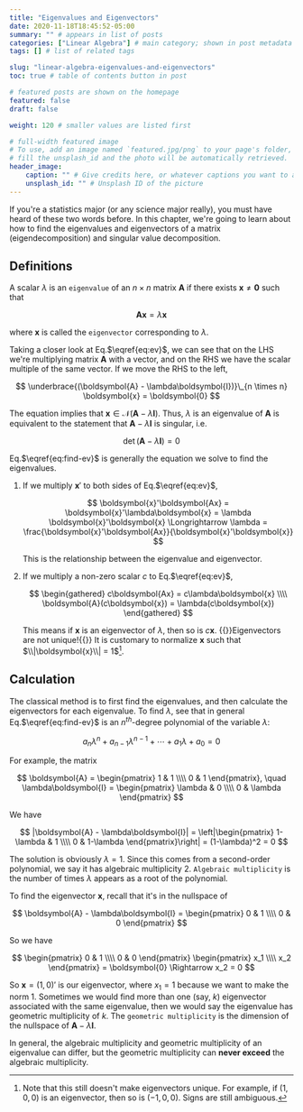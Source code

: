 ```yaml
---
title: "Eigenvalues and Eigenvectors"
date: 2020-11-18T18:45:52-05:00
summary: "" # appears in list of posts
categories: ["Linear Algebra"] # main category; shown in post metadata
tags: [] # list of related tags

slug: "linear-algebra-eigenvalues-and-eigenvectors"
toc: true # table of contents button in post

# featured posts are shown on the homepage
featured: false
draft: false

weight: 120 # smaller values are listed first

# full-width featured image
# To use, add an image named `featured.jpg/png` to your page's folder, or
# fill the unsplash_id and the photo will be automatically retrieved.
header_image:
    caption: "" # Give credits here, or whatever captions you want to add (support markdown)
    unsplash_id: "" # Unsplash ID of the picture
---
```


If you're a statistics major (or any science major really), you must have heard of these two words before. In this chapter, we're going to learn about how to find the eigenvalues and eigenvectors of a matrix (eigendecomposition) and singular value decomposition.

## Definitions

A scalar $\lambda$ is an `eigenvalue` of an $n \times n$ matrix $\boldsymbol{A}$ if there exists $\boldsymbol{x} \neq \boldsymbol{0}$ such that

$$
\begin{equation}\label{eq:ev}
    \boldsymbol{Ax} = \lambda \boldsymbol{x}
\end{equation}
$$

where $\boldsymbol{x}$ is called the `eigenvector` corresponding to $\lambda$.

Taking a closer look at Eq.$\eqref{eq:ev}$, we can see that on the LHS we're multiplying matrix $\boldsymbol{A}$ with a vector, and on the RHS we have the scalar multiple of the same vector. If we move the RHS to the left,

$$
\underbrace{(\boldsymbol{A} - \lambda\boldsymbol{I})}\_{n \times n} \boldsymbol{x} = \boldsymbol{0}
$$

The equation implies that $\boldsymbol{x} \in \mathcal{N}(\boldsymbol{A} - \lambda\boldsymbol{I})$. Thus, $\lambda$ is an eigenvalue of $\boldsymbol{A}$ is equivalent to the statement that $\boldsymbol{A} - \lambda\boldsymbol{I}$ is singular, i.e.

$$
\begin{equation}\label{eq:find-ev}
    \det(\boldsymbol{A} - \lambda\boldsymbol{I}) = 0
\end{equation}
$$

Eq.$\eqref{eq:find-ev}$ is generally the equation we solve to find the eigenvalues.

1. If we multiply $\boldsymbol{x}'$ to both sides of Eq.$\eqref{eq:ev}$,

    $$
    \boldsymbol{x}'\boldsymbol{Ax} = \boldsymbol{x}'\lambda\boldsymbol{x} = \lambda \boldsymbol{x}'\boldsymbol{x} \Longrightarrow \lambda = \frac{\boldsymbol{x}'\boldsymbol{Ax}}{\boldsymbol{x}'\boldsymbol{x}}
    $$

    This is the relationship between the eigenvalue and eigenvector.

2. If we multiply a non-zero scalar $c$ to Eq.$\eqref{eq:ev}$,

    $$
    \begin{gathered}
        c\boldsymbol{Ax} = c\lambda\boldsymbol{x} \\\\
        \boldsymbol{A}(c\boldsymbol{x}) = \lambda(c\boldsymbol{x})
    \end{gathered}
    $$

    This means if $\boldsymbol{x}$ is an eigenvector of $\lambda$, then so is $c\boldsymbol{x}$. {{<hl>}}Eigenvectors are not unique!{{</hl>}} It is customary to normalize $\boldsymbol{x}$ such that $\\|\boldsymbol{x}\\| = 1$[^eigenvector-uniqueness].

[^eigenvector-uniqueness]: Note that this still doesn't make eigenvectors unique. For example, if $(1, 0, 0)$ is an eigenvector, then so is $(-1, 0, 0)$. Signs are still ambiguous.

## Calculation

The classical method is to first find the eigenvalues, and then calculate the eigenvectors for each eigenvalue. To find $\lambda$, see that in general Eq.$\eqref{eq:find-ev}$ is an $n^{th}$-degree polynomial of the variable $\lambda$:

$$
a_n\lambda^n + a_{n-1}\lambda^{n-1} + \cdots + a_1\lambda + a_0 = 0
$$

For example, the matrix

$$
\boldsymbol{A} = \begin{pmatrix}
    1 & 1 \\\\
    0 & 1
\end{pmatrix}, \quad
\lambda\boldsymbol{I} = \begin{pmatrix}
    \lambda & 0 \\\\
    0 & \lambda
\end{pmatrix}
$$

We have

$$
|\boldsymbol{A} - \lambda\boldsymbol{I}| = \left|\begin{pmatrix}
    1-\lambda & 1 \\\\
    0 & 1-\lambda
\end{pmatrix}\right| = (1-\lambda)^2 = 0
$$

The solution is obviously $\lambda = 1$. Since this comes from a second-order polynomial, we say it has algebraic multiplicity 2. `Algebraic multiplicity` is the number of times $\lambda$ appears as a root of the polynomial.

To find the eigenvector $\boldsymbol{x}$, recall that it's in the nullspace of

$$
\boldsymbol{A} - \lambda\boldsymbol{I} = \begin{pmatrix}
    0 & 1 \\\\
    0 & 0
\end{pmatrix}
$$

So we have

$$
\begin{pmatrix}
    0 & 1 \\\\
    0 & 0
\end{pmatrix}
\begin{pmatrix}
    x_1 \\\\ x_2
\end{pmatrix} = \boldsymbol{0} \Rightarrow x_2 = 0
$$

So $\boldsymbol{x} = (1, 0)'$ is our eigenvector, where $x_1 = 1$ because we want to make the norm 1. Sometimes we would find more than one (say, $k$) eigenvector associated with the same eigenvalue, then we would say the eigenvalue has geometric multiplicity of $k$. The `geometric multiplicity` is the dimension of the nullspace of $\boldsymbol{A} - \lambda\boldsymbol{I}$.

In general, the algebraic multiplicity and geometric multiplicity of an eigenvalue can differ, but the geometric multiplicity can **never exceed** the algebraic multiplicity.

